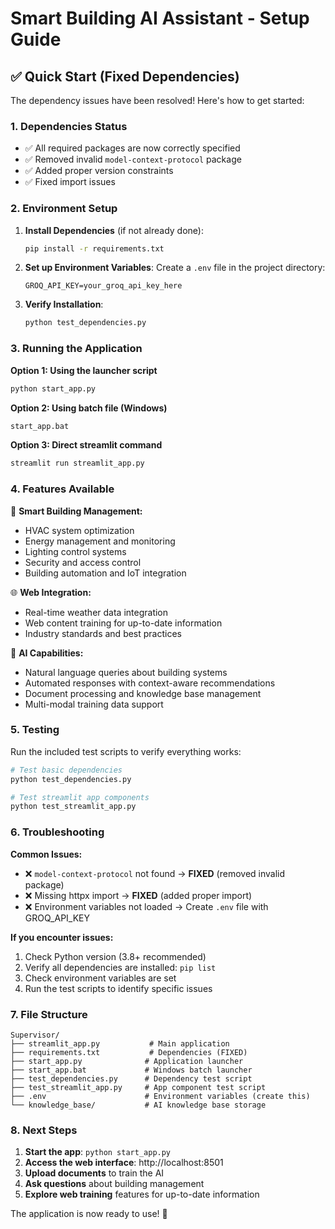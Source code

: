 # Smart Building AI Assistant - Setup Guide

## ✅ Quick Start (Fixed Dependencies)

The dependency issues have been resolved! Here's how to get started:

### 1. Dependencies Status
- ✅ All required packages are now correctly specified
- ✅ Removed invalid `model-context-protocol` package
- ✅ Added proper version constraints
- ✅ Fixed import issues

### 2. Environment Setup

1. **Install Dependencies** (if not already done):
   ```bash
   pip install -r requirements.txt
   ```

2. **Set up Environment Variables**:
   Create a `.env` file in the project directory:
   ```
   GROQ_API_KEY=your_groq_api_key_here
   ```

3. **Verify Installation**:
   ```bash
   python test_dependencies.py
   ```

### 3. Running the Application

**Option 1: Using the launcher script**
```bash
python start_app.py
```

**Option 2: Using batch file (Windows)**
```bash
start_app.bat
```

**Option 3: Direct streamlit command**
```bash
streamlit run streamlit_app.py
```

### 4. Features Available

🏢 **Smart Building Management:**
- HVAC system optimization
- Energy management and monitoring
- Lighting control systems
- Security and access control
- Building automation and IoT integration

🌐 **Web Integration:**
- Real-time weather data integration
- Web content training for up-to-date information
- Industry standards and best practices

🤖 **AI Capabilities:**
- Natural language queries about building systems
- Automated responses with context-aware recommendations
- Document processing and knowledge base management
- Multi-modal training data support

### 5. Testing

Run the included test scripts to verify everything works:

```bash
# Test basic dependencies
python test_dependencies.py

# Test streamlit app components
python test_streamlit_app.py
```

### 6. Troubleshooting

**Common Issues:**
- ❌ `model-context-protocol` not found → **FIXED** (removed invalid package)
- ❌ Missing httpx import → **FIXED** (added proper import)
- ❌ Environment variables not loaded → Create `.env` file with GROQ_API_KEY

**If you encounter issues:**
1. Check Python version (3.8+ recommended)
2. Verify all dependencies are installed: `pip list`
3. Check environment variables are set
4. Run the test scripts to identify specific issues

### 7. File Structure

```
Supervisor/
├── streamlit_app.py           # Main application
├── requirements.txt           # Dependencies (FIXED)
├── start_app.py              # Application launcher
├── start_app.bat             # Windows batch launcher
├── test_dependencies.py      # Dependency test script
├── test_streamlit_app.py     # App component test script
├── .env                      # Environment variables (create this)
└── knowledge_base/           # AI knowledge base storage
```

### 8. Next Steps

1. **Start the app**: `python start_app.py`
2. **Access the web interface**: http://localhost:8501
3. **Upload documents** to train the AI
4. **Ask questions** about building management
5. **Explore web training** features for up-to-date information

The application is now ready to use! 🎉

